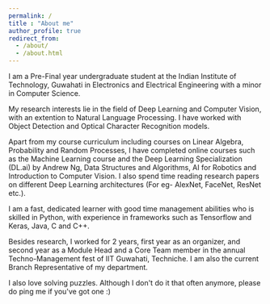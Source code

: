 ```yaml
---
permalink: /
title : "About me"
author_profile: true
redirect_from: 
  - /about/
  - /about.html
---
```


I am a Pre-Final year undergraduate student at the Indian Institute of Technology, Guwahati in Electronics and Electrical Engineering with a minor in Computer Science.
    
My research interests lie in the field of Deep Learning and Computer Vision, with an extention to Natural Language Processing. I have worked with Object Detection and Optical Character Recognition models.
    
Apart from my course curriculum including courses on Linear Algebra, Probability and Random Processes, I have completed online courses such as the Machine Learning course and the Deep Learning Specialization (DL.ai) by Andrew Ng, Data Structures and Algorithms, AI for Robotics and Introduction to Computer Vision. I also spend time reading research papers on different Deep Learning architectures (For eg- AlexNet, FaceNet, ResNet etc.).
    
I am a fast, dedicated learner with good time management abilities who is skilled in Python, with experience in frameworks such as Tensorflow and Keras, Java, C and C++.
    
Besides research, I worked for 2 years, first year as an organizer, and second year as a Module Head and a Core Team member in the annual Techno-Management fest of IIT Guwahati, Techniche. I am also the current Branch Representative of my department.
    
I also love solving puzzles. Although I don't do it that often anymore, please do ping me if you've got one :)

